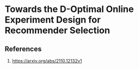 
# Towards the D-Optimal Online Experiment Design for Recommender Selection

## References
1. https://arxiv.org/abs/2110.12132v1